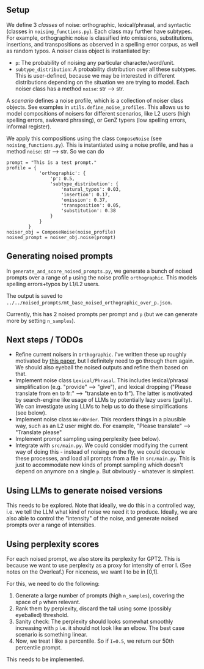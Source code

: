 ## Setup

We define 3 *classes* of noise: orthographic, lexical/phrasal, and syntactic (classes in `noising_functions.py`).
Each class may further have subtypes. For example, orthographic noise is classified into omissions, substitutions, insertions, and transpositions as observed in a spelling error corpus, as well as random typos. 
A noiser class object is instantiated by:
* `p`: The probability of noising any particular character/word/unit.
* `subtype_distribution`: A probability distribution over all these subtypes. This is user-defined, because we may be interested in different distributions depending on the situation we are trying to model.
Each noiser class has a method `noise`: str --> str.

A *scenario* defines a noise profile, which is a collection of noiser class objects. 
See examples in `utils.define_noise_profiles`. 
This allows us to model compositions of noisers for different scenarios, like L2 users (high spelling errors, awkward phrasing), or GenZ typers (low spelling errors, informal register).

We apply this compositions using the class `ComposeNoise` (see `noising_functions.py`). 
This is instantiated using a noise profile, and has a method `noise`: str --> str.
So we can do
```
prompt = "This is a test prompt."
profile = {
            'orthographic': {
                'p': 0.5,
                'subtype_distribution': {
                    'natural_typos': 0.03,
                    'insertion': 0.17,
                    'omission': 0.37,
                    'transposition': 0.05,
                    'substitution': 0.38
                }
            }
        }
noiser_obj = ComposeNoise(noise_profile)
noised_prompt = noiser_obj.noise(prompt)
```

## Generating noised prompts 

In `generate_and_score_noised_prompts.py`, we generate a bunch of noised prompts over a range of `p` using the noise profile `orthographic`. 
This models spelling errors+typos by L1/L2 users.

The output is saved to `../../noised_prompts/mt_base_noised_orthographic_over_p.json`.

Currently, this has 2 noised prompts per prompt and `p` (but we can generate more by setting `n_samples`).


## Next steps / TODOs


* Refine current noisers in `Orthographic`. I've written these up roughly motivated by [this paper](https://www.tandfonline.com/doi/epdf/10.1080/01434639708666335?needAccess=true), but I definitely need to go through them again. We should also eyeball the noised outputs and refine them based on that. 
* Implement noise class `Lexical/Phrasal`. This includes lexical/phrasal simplification (e.g. "provide" --> "give"), and lexical dropping ("Please translate from en to fr:" --> "translate en to fr"). The latter is motivated by search-engine like usage of LLMs by potentially lazy users (guilty). We can investigate using LLMs to help us to do these simplifications (see below).
* Implement noise class `WordOrder`. This reorders things in a plausible way, such as an L2 user might do. For example, "Please translate" --> "Translate please"
* Implement prompt sampling using perplexity (see below).
* Integrate with `src/main.py`. We could consider modifying the current way of doing this - instead of noising on the fly, we could decouple these processes, and load all prompts from a file in `src/main.py`. This is just to accommodate new kinds of prompt sampling which doesn't depend on anymore on a single `p`. But obviously - whatever is simplest.

## Using LLMs to generate noised versions
This needs to be explored. Note that ideally, we do this in a controlled way, i.e. we tell the LLM what kind of noise we need it to produce. 
Ideally, we are also able to control the "intensity" of the noise, and generate noised prompts over a range of intensities. 

## Using perplexity scores
For each noised prompt, we also store its perplexity for GPT2. 
This is because we want to use perplexity as a proxy for intensity of error I. (See notes on the Overleaf.)
For niceness, we want I to be in [0,1].

For this, we need to do the following:
1) Generate a large number of prompts (high `n_samples`), covering the space of `p` when relevant. 
2) Rank them by perplexity, discard the tail using some (possibly eyeballed) threshold.
3) Sanity check: The perplexity should looks somewhat smoothly increasing with `p` i.e. it should not look like an elbow. The best case scenario is something linear.
4) Now, we treat I like a percentile. So if `I=0.5`, we return our 50th percentile prompt. 

This needs to be implemented.

